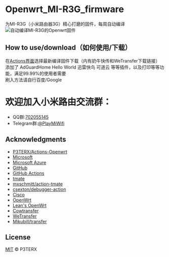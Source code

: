 # Openwrt_MI-R3G_firmware  
为MI-R3G（小米路由器3G）精心打磨的固件，每周自动编译  
![自动编译MI-R3G的Openwrt固件](https://github.com/liuran001/Openwrt_MI-R3G_firmware/workflows/%E8%87%AA%E5%8A%A8%E7%BC%96%E8%AF%91MI-R3G%E7%9A%84Openwrt%E5%9B%BA%E4%BB%B6/badge.svg)
## How to use/download（如何使用/下载）  
在[Actions界面](https://github.com/liuran001/Openwrt_MI-R3G_firmware/actions)选择最新编译固件下载（内有奶牛快传和WeTransfer下载链接）  
添加了 AdGuardHome  Hello World  迅雷快鸟  可道云 等等插件，以及打印等等功能，满足99.99%的使用者需要  
刷入方法请自行百度/Google  


# **欢迎加入小米路由交流群：**

- QQ群:[702055145](https://jq.qq.com/?_wv=1027&k=5yqfmGi)
- Telegram群:[@PlayMiWifi](https://t.me/PlayMiWifi)

## Acknowledgments

- [P3TERX/Actions-Openwrt](https://github.com/P3TERX/Actions-OpenWrt)
- [Microsoft](https://www.microsoft.com)
- [Microsoft Azure](https://azure.microsoft.com)
- [GitHub](https://github.com)
- [GitHub Actions](https://github.com/features/actions)
- [tmate](https://github.com/tmate-io/tmate)
- [mxschmitt/action-tmate](https://github.com/mxschmitt/action-tmate)
- [csexton/debugger-action](https://github.com/csexton/debugger-action)
- [Cisco](https://www.cisco.com/)
- [OpenWrt](https://github.com/openwrt/openwrt)
- [Lean's OpenWrt](https://github.com/coolsnowwolf/lede)
- [Cowtransfer](https://cowtransfer.com)
- [WeTransfer](https://wetransfer.com/)
- [Mikubill/transfer](https://github.com/Mikubill/transfer)

## License

[MIT](https://github.com/P3TERX/Actions-OpenWrt/blob/master/LICENSE) © P3TERX

